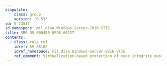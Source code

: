 ```yaml
---
scapolite:
    class: group
    version: '0.51'
id: V-73517
id_namespace: mil.disa.Windows-Server-2016-STIG
title: SRG-OS-000480-GPOS-00227
contents:
  - class: rule_ref
    idref: SV-88169
    idref_namespace: mil.disa.Windows-Server-2016-STIG
    ref_comment: Virtualization-based protection of code integrity must be e ...
---
```


